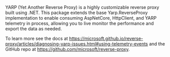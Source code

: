 YARP (Yet Another Reverse Proxy) is a highly customizable reverse proxy built using .NET. This package extends the base Yarp.ReverseProxy implementation to enable consuming AspNetCore, HttpClient, and YARP telemetry in process, allowing you to live monitor the performance and export the data as needed.

To learn more see the docs at https://microsoft.github.io/reverse-proxy/articles/diagnosing-yarp-issues.html#using-telemetry-events and the GitHub repo at https://github.com/microsoft/reverse-proxy.
